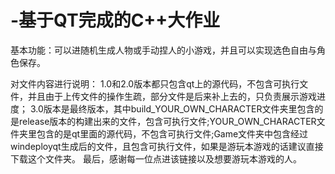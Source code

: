 # -基于QT完成的C++大作业
基本功能：可以进随机生成人物或手动捏人的小游戏，并且可以实现选色自由与角色保存。

对文件内容进行说明：
1.0和2.0版本都只包含qt上的源代码，不包含可执行文件，并且由于上传文件的操作生疏，部分文件是后来补上去的，只负责展示游戏进度；
3.0版本是最终版本，其中build_YOUR_OWN_CHARACTER文件夹里包含的是release版本的构建出来的文件，包含可执行文件;YOUR_OWN_CHARACTER文件夹里包含的是qt里面的源代码，不包含可执行文件;Game文件夹中包含经过windeployqt生成后的文件，且包含可执行文件，如果是游玩本游戏的话建议直接下载这个文件夹。
最后，感谢每一位点进该链接以及想要游玩本游戏的人。
